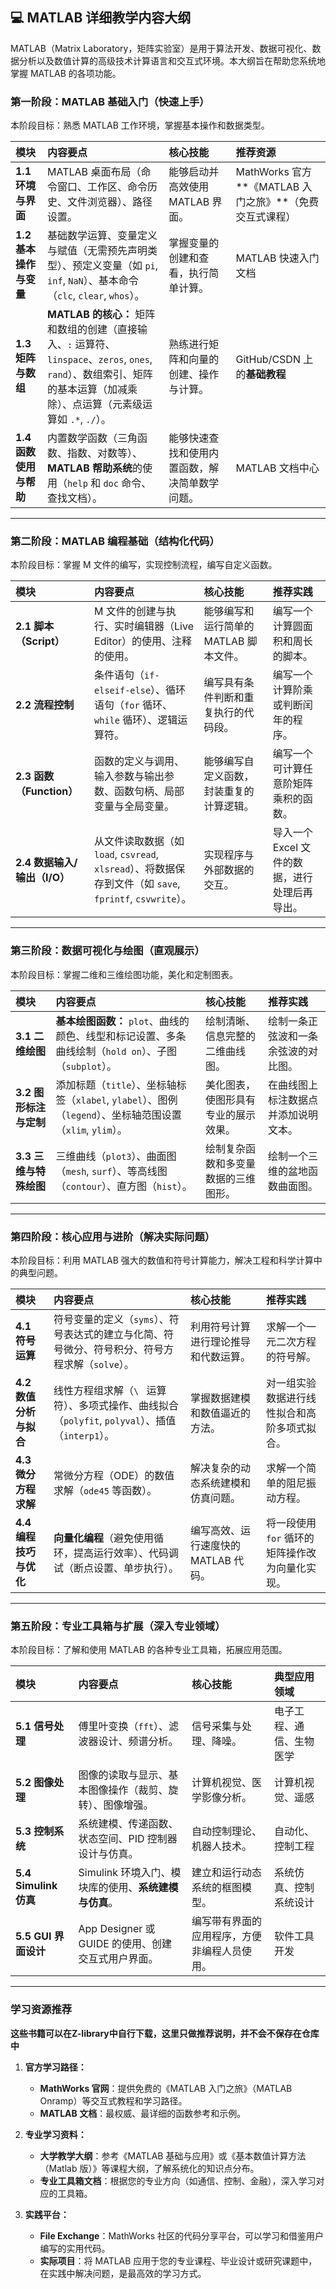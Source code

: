 ## 💻 MATLAB 详细教学内容大纲

MATLAB（Matrix Laboratory，矩阵实验室）是用于算法开发、数据可视化、数据分析以及数值计算的高级技术计算语言和交互式环境。本大纲旨在帮助您系统地掌握 MATLAB 的各项功能。

### 第一阶段：MATLAB 基础入门（快速上手）

本阶段目标：熟悉 MATLAB 工作环境，掌握基本操作和数据类型。

| 模块 | 内容要点 | 核心技能 | 推荐资源 |
| :--- | :--- | :--- | :--- |
| **1.1 环境与界面** | MATLAB 桌面布局（命令窗口、工作区、命令历史、文件浏览器）、路径设置。| 能够启动并高效使用 MATLAB 界面。| MathWorks 官方**《MATLAB 入门之旅》**（免费交互式课程）|
| **1.2 基本操作与变量** | 基础数学运算、变量定义与赋值（无需预先声明类型）、预定义变量（如 `pi`, `inf`, `NaN`）、基本命令（`clc`, `clear`, `whos`）。| 掌握变量的创建和查看，执行简单计算。| MATLAB 快速入门文档|
| **1.3 矩阵与数组** | **MATLAB 的核心：** 矩阵和数组的创建（直接输入、`:` 运算符、`linspace`、`zeros`, `ones`, `rand`）、数组索引、矩阵的基本运算（加减乘除）、点运算（元素级运算如 `.*`, `./`）。| 熟练进行矩阵和向量的创建、操作与计算。| GitHub/CSDN 上的**基础教程**|
| **1.4 函数使用与帮助** | 内置数学函数（三角函数、指数、对数等）、**MATLAB 帮助系统**的使用（`help` 和 `doc` 命令、查找文档）。| 能够快速查找和使用内置函数，解决简单数学问题。| MATLAB 文档中心|

---

### 第二阶段：MATLAB 编程基础（结构化代码）

本阶段目标：掌握 M 文件的编写，实现控制流程，编写自定义函数。

| 模块 | 内容要点 | 核心技能 | 推荐实践 |
| :--- | :--- | :--- | :--- |
| **2.1 脚本（Script）** | M 文件的创建与执行、实时编辑器（Live Editor）的使用、注释的使用。| 能够编写和运行简单的 MATLAB 脚本文件。| 编写一个计算圆面积和周长的脚本。|
| **2.2 流程控制** | 条件语句（`if-elseif-else`）、循环语句（`for` 循环、`while` 循环）、逻辑运算符。| 编写具有条件判断和重复执行的代码段。| 编写一个计算阶乘或判断闰年的程序。|
| **2.3 函数（Function）** | 函数的定义与调用、输入参数与输出参数、函数句柄、局部变量与全局变量。| 能够编写自定义函数，封装重复的计算逻辑。| 编写一个可计算任意阶矩阵乘积的函数。|
| **2.4 数据输入/输出（I/O）** | 从文件读取数据（如 `load`, `csvread`, `xlsread`）、将数据保存到文件（如 `save`, `fprintf`, `csvwrite`）。| 实现程序与外部数据的交互。| 导入一个 Excel 文件的数据，进行处理后再导出。|

---

### 第三阶段：数据可视化与绘图（直观展示）

本阶段目标：掌握二维和三维绘图功能，美化和定制图表。

| 模块 | 内容要点 | 核心技能 | 推荐实践 |
| :--- | :--- | :--- | :--- |
| **3.1 二维绘图** | **基本绘图函数：** `plot`、曲线的颜色、线型和标记设置、多条曲线绘制（`hold on`）、子图（`subplot`）。| 绘制清晰、信息完整的二维曲线图。| 绘制一条正弦波和一条余弦波的对比图。|
| **3.2 图形标注与定制** | 添加标题（`title`）、坐标轴标签（`xlabel`, `ylabel`）、图例（`legend`）、坐标轴范围设置（`xlim`, `ylim`）。| 美化图表，使图形具有专业的展示效果。| 在曲线图上标注数据点并添加说明文本。|
| **3.3 三维与特殊绘图** | 三维曲线（`plot3`）、曲面图（`mesh`, `surf`）、等高线图（`contour`）、直方图（`hist`）。| 绘制复杂函数和多变量数据的三维图形。| 绘制一个三维的盆地函数曲面图。|

---

### 第四阶段：核心应用与进阶（解决实际问题）

本阶段目标：利用 MATLAB 强大的数值和符号计算能力，解决工程和科学计算中的典型问题。

| 模块 | 内容要点 | 核心技能 | 推荐实践 |
| :--- | :--- | :--- | :--- |
| **4.1 符号运算** | 符号变量的定义（`syms`）、符号表达式的建立与化简、符号微分、符号积分、符号方程求解（`solve`）。| 利用符号计算进行理论推导和代数运算。| 求解一个一元二次方程的符号解。|
| **4.2 数值分析与拟合** | 线性方程组求解（`\ ` 运算符）、多项式操作、曲线拟合（`polyfit`, `polyval`）、插值（`interp1`）。| 掌握数据建模和数值逼近的方法。| 对一组实验数据进行线性拟合和高阶多项式拟合。|
| **4.3 微分方程求解** | 常微分方程（ODE）的数值求解（`ode45` 等函数）。| 解决复杂的动态系统建模和仿真问题。| 求解一个简单的阻尼振动方程。|
| **4.4 编程技巧与优化** | **向量化编程**（避免使用循环，提高运行效率）、代码调试（断点设置、单步执行）。| 编写高效、运行速度快的 MATLAB 代码。| 将一段使用 `for` 循环的矩阵操作改为向量化实现。|

---

### 第五阶段：专业工具箱与扩展（深入专业领域）

本阶段目标：了解和使用 MATLAB 的各种专业工具箱，拓展应用范围。

| 模块 | 内容要点 | 核心技能 | 典型应用领域 |
| :--- | :--- | :--- | :--- |
| **5.1 信号处理** | 傅里叶变换（`fft`）、滤波器设计、频谱分析。| 信号采集与处理、降噪。| 电子工程、通信、生物医学|
| **5.2 图像处理** | 图像的读取与显示、基本图像操作（裁剪、旋转）、图像增强。| 计算机视觉、医学影像分析。| 计算机视觉、遥感|
| **5.3 控制系统** | 系统建模、传递函数、状态空间、PID 控制器设计与仿真。| 自动控制理论、机器人技术。| 自动化、控制工程|
| **5.4 Simulink 仿真** | Simulink 环境入门、模块库的使用、**系统建模与仿真**。| 建立和运行动态系统的框图模型。| 系统仿真、控制系统设计|
| **5.5 GUI 界面设计** | App Designer 或 GUIDE 的使用、创建交互式用户界面。| 编写带有界面的应用程序，方便非编程人员使用。| 软件工具开发|

---

### 学习资源推荐

**这些书籍可以在Z-library中自行下载，这里只做推荐说明，并不会不保存在仓库中**

1.  **官方学习路径：**
    *   **MathWorks 官网**：提供免费的《MATLAB 入门之旅》（MATLAB Onramp）等交互式教程和学习路径。
    *   **MATLAB 文档**：最权威、最详细的函数参考和示例。

2.  **专业学习资料：**
    *   **大学教学大纲**：参考《MATLAB 基础与应用》或《基本数值计算方法（Matlab 版）》等课程大纲，了解系统化的知识点分布。
    *   **专业工具箱文档**：根据您的专业方向（如通信、控制、金融），深入学习对应的工具箱。

3.  **实践平台：**
    *   **File Exchange**：MathWorks 社区的代码分享平台，可以学习和借鉴用户编写的实用代码。
    *   **实际项目**：将 MATLAB 应用于您的专业课程、毕业设计或研究课题中，在实践中解决问题，是最高效的学习方式。
